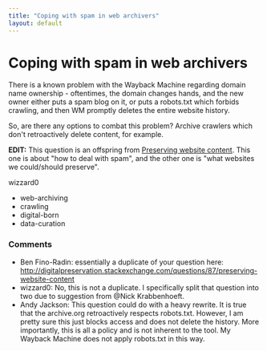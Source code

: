 ```yaml
---
title: "Coping with spam in web archivers"
layout: default
---
```

Coping with spam in web archivers
=====================
There is a known problem with the Wayback Machine regarding domain name
ownership - oftentimes, the domain changes hands, and the new owner
either puts a spam blog on it, or puts a robots.txt which forbids
crawling, and then WM promptly deletes the entire website history.

So, are there any options to combat this problem? Archive crawlers which
don't retroactively delete content, for example.

**EDIT:** This question is an offspring from [Preserving website
content](http://digitalpreservation.stackexchange.com/questions/87/preserving-website-content).
This one is about "how to deal with spam", and the other one is "what
websites we could/should preserve".

wizzard0

<ul class="tags"><li class="tag">web-archiving</li><li class="tag">crawling</li><li class="tag">digital-born</li><li class="tag">data-curation</li></ul>

### Comments ###
* Ben Fino-Radin: essentially a duplicate of your question here:
http://digitalpreservation.stackexchange.com/questions/87/preserving-website-content
* wizzard0: No, this is not a duplicate. I specifically split that question into two
due to suggestion from @Nick Krabbenhoeft.
* Andy Jackson: This question could do with a heavy rewrite. It is true that the
archive.org retroactively respects robots.txt. However, I am pretty sure
this just blocks access and does not delete the history. More
importantly, this is all a policy and is not inherent to the tool. My
Wayback Machine does not apply robots.txt in this way.


